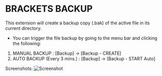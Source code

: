# BRACKETS BACKUP

This extension will create a backup copy (.bak) of the active file 
in its current directory.

* You can trigger the file backup by going to 
  the menu bar and clicking the following:
1. MANUAL BACKUP : [Backup] -> [Backup - CREATE]
2. AUTO BACKUP (Every 3 mins.) : [Backup] -> [Backup - START Auto]

Screenshots:
![Screenshot](https://github.com/joemakev/screen-brackets-backup.jpg)
